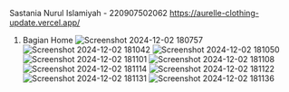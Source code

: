 Sastania Nurul Islamiyah - 220907502062
https://aurelle-clothing-update.vercel.app/

1. Bagian Home
![Screenshot 2024-12-02 180757](https://github.com/user-attachments/assets/28424038-8c93-41f4-ae6b-36e7517f4c2c)
![Screenshot 2024-12-02 181042](https://github.com/user-attachments/assets/ec10e9e4-df21-4f56-9008-d08ffb2198aa)
![Screenshot 2024-12-02 181050](https://github.com/user-attachments/assets/54bc413e-46d6-4deb-9f41-49a635cf6ea5)
![Screenshot 2024-12-02 181101](https://github.com/user-attachments/assets/2b73c76e-800a-4d9e-83e5-002b9fc8288a)
![Screenshot 2024-12-02 181108](https://github.com/user-attachments/assets/0efb5240-077c-41a7-b200-c1eaa5719f04)
![Screenshot 2024-12-02 181114](https://github.com/user-attachments/assets/17ac50a2-0bce-463d-9cb7-6196c5e2aa1e)
![Screenshot 2024-12-02 181122](https://github.com/user-attachments/assets/7d184720-43a0-4589-8ab8-253d9a8359ea)
![Screenshot 2024-12-02 181131](https://github.com/user-attachments/assets/ad8e8951-0273-4ec2-8b94-6225df3c0119)
![Screenshot 2024-12-02 181136](https://github.com/user-attachments/assets/a78a2a27-7ac4-442f-8ad6-6d819be490ab)

